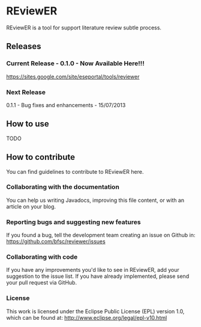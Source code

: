 REviewER
========

REviewER is a tool for support literature review subtle process.

Releases
-----------------
### Current Release - 0.1.0 - Now Available Here!!! 

https://sites.google.com/site/eseportal/tools/reviewer

### Next Release
0.1.1 - Bug fixes and enhancements - 15/07/2013

How to use
-----------------

TODO

How to contribute
-----------------

You can find guidelines to contribute to REviewER here.


### Collaborating with the documentation

You can help us writing Javadocs, improving this file content, or with an article on your blog.

### Reporting bugs and suggesting new features

If you found a bug, tell the development team creating an issue on Github in: https://github.com/bfsc/reviewer/issues

### Collaborating with code

If you have any improvements you'd like to see in REviewER, add your suggestion to the issue list. If you have already implemented, please send your pull request via GitHub.

### License

This work is licensed under the Eclipse Public License (EPL) version 1.0, which can be found at: http://www.eclipse.org/legal/epl-v10.html
